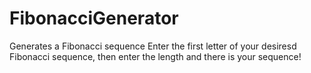 # FibonacciGenerator
Generates a Fibonacci sequence
Enter the first letter of your desiresd Fibonacci sequence, then enter the length and there is your sequence!
